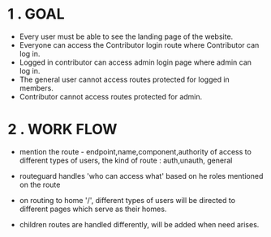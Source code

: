 # 1 . GOAL

- Every user must be able to see the landing page of the website.
- Everyone can access the Contributor login route where Contributor can log in.
- Logged in contributor can access admin login page where admin can log in.
- The general user cannot access routes protected for logged in members.
- Contributor cannot access routes protected for admin.

# 2 . WORK FLOW

- mention the route - endpoint,name,component,authority of access to different types of users, the kind of route : auth,unauth, general
- routeguard handles 'who can access what' based on he roles mentioned on the route
- on routing to home '/', different types of users will be directed to different pages which serve as their homes.

- children routes are handled differently, will be added when need arises.
